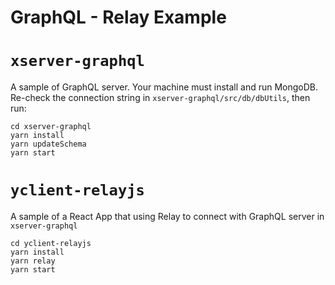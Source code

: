 # GraphQL - Relay Example

# `xserver-graphql`
A sample of GraphQL server. 
Your machine must install and run MongoDB. 
Re-check the connection string in `xserver-graphql/src/db/dbUtils`, then run:
```
cd xserver-graphql
yarn install
yarn updateSchema
yarn start
```

# `yclient-relayjs`
A sample of a React App that using Relay to connect with GraphQL server in `xserver-graphql`
```
cd yclient-relayjs
yarn install
yarn relay
yarn start
```